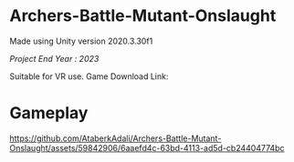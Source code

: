 # Archers-Battle-Mutant-Onslaught
Made using Unity version 2020.3.30f1

*Project End Year : 2023*
 
Suitable for VR use.
Game Download Link: 

# Gameplay



https://github.com/AtaberkAdali/Archers-Battle-Mutant-Onslaught/assets/59842906/6aaefd4c-63bd-4113-ad5d-cb24404774bc

